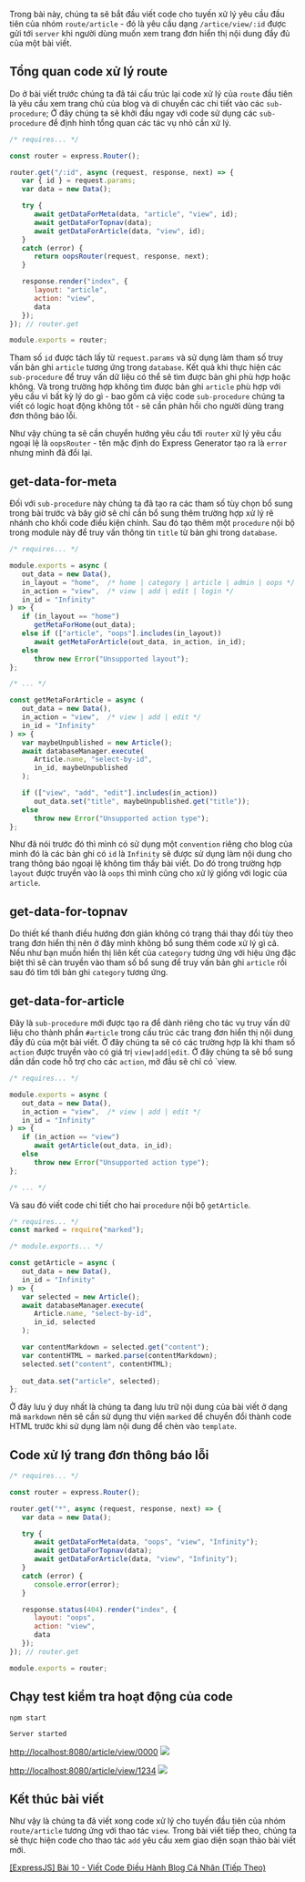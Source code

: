 Trong bài này, chúng ta sẽ bắt đầu viết code cho tuyến xử lý yêu cầu đầu tiên của nhóm `route/article` - đó là yêu cầu dạng `/artice/view/:id` được gửi tới `server` khi người dùng muốn xem trang đơn hiển thị nội dung đầy đủ của một bài viết.

## Tổng quan code xử lý route

Do ở bài viết trước chúng ta đã tái cấu trúc lại code xử lý của `route` đầu tiên là yêu cầu xem trang chủ của blog và di chuyển các chi tiết vào các `sub-procedure`; Ở đây chúng ta sẽ khởi đầu ngay với code sử dụng các `sub-procedure` để định hình tổng quan các tác vụ nhỏ cần xử lý.

```express-blog/route/article/action/view.js
/* requires... */

const router = express.Router();

router.get("/:id", async (request, response, next) => {
   var { id } = request.params;
   var data = new Data();

   try {
      await getDataForMeta(data, "article", "view", id);
      await getDataForTopnav(data);   
      await getDataForArticle(data, "view", id);
   }
   catch (error) {
      return oopsRouter(request, response, next);
   }

   response.render("index", {
      layout: "article",
      action: "view",
      data
   });
}); // router.get

module.exports = router;
```

Tham số `id` được tách lấy từ `request.params` và sử dụng làm tham số  truy vấn bản ghi `article` tương ứng trong `database`. Kết quả khi thực hiện các `sub-procedure` để truy vấn dữ liệu có thể sẽ tìm được bản ghi phù hợp hoặc không. Và trong trường hợp không tìm được bản ghi `article` phù hợp với yêu cầu vì bất kỳ lý do gì - bao gồm cả việc code `sub-procedure` chúng ta viết có logic hoạt động không tốt - sẽ cần phản hồi cho người dùng trang đơn thông báo lỗi.

Như vậy chúng ta sẽ cần chuyển hướng yêu cầu tới `router` xử lý yêu cầu ngoại lệ là `oopsRouter` - tên mặc định do Express Generator tạo ra là `error` nhưng mình đã đổi lại.

## get-data-for-meta

Đối với `sub-procedure` này chúng ta đã tạo ra các tham số tùy chọn bổ sung trong bài trước và bây giờ sẽ chỉ cần bổ sung thêm trường hợp xử lý rẽ nhánh cho khối code điều kiện chính. Sau đó tạo thêm một `procedure` nội bộ trong module này để truy vấn thông tin `title` từ bản ghi trong `database`.

```route/sub-procedure/get-data-for-meta.js
/* requires... */

module.exports = async (
   out_data = new Data(),
   in_layout = "home",  /* home | category | article | admin | oops */
   in_action = "view",  /* view | add | edit | login */
   in_id = "Infinity"
) => {
   if (in_layout == "home")
      getMetaForHome(out_data);
   else if (["article", "oops"].includes(in_layout))
      await getMetaForArticle(out_data, in_action, in_id);
   else
      throw new Error("Unsupported layout");
};

/* ... */

const getMetaForArticle = async (
   out_data = new Data(),
   in_action = "view",  /* view | add | edit */
   in_id = "Infinity"
) => {
   var maybeUnpublished = new Article();
   await databaseManager.execute(
      Article.name, "select-by-id",
      in_id, maybeUnpublished
   );

   if (["view", "add", "edit"].includes(in_action))
      out_data.set("title", maybeUnpublished.get("title"));
   else
      throw new Error("Unsupported action type");
};
```

Như đã nói trước đó thì mình có sử dụng một `convention` riêng cho blog của mình đó là các bản ghi có `id` là `Infinity` sẽ được sử dụng làm nội dung cho trang thông báo ngoại lệ không tìm thấy bài viết. Do đó trong trường hợp `layout` được truyền vào là `oops` thì mình cũng cho xử lý giống với logic của `article`.

## get-data-for-topnav

Do thiết kế thanh điều hướng đơn giản không có trạng thái thay đổi tùy theo trang đơn hiển thị nên ở đây mình không bổ sung thêm code xử lý gì cả. Nếu như bạn muốn hiển thị liên kết của `category` tương ứng với hiệu ứng đặc biệt thì sẽ càn truyền vào tham số bổ sung để truy vấn bản ghi `article` rồi sau đó tìm tới bản ghi `category` tương ứng.

## get-data-for-article

Đây là `sub-procedure` mới được tạo ra để dành riêng cho tác vụ truy vấn dữ liệu cho thành phần `#article` trong cấu trúc các trang đơn hiển thị nội dung đầy đủ của một bài viết. Ở đây chúng ta sẽ có các trường hợp là khi tham số `action` được truyền vào có giá trị `view|add|edit`. Ở đây chúng ta sẽ bổ sung dần dần code hỗ trợ cho các `action`, mở đầu sẽ chỉ có `view.

```route/sub-procedure/get-data-for-article.js
/* requires... */

module.exports = async (
   out_data = new Data(),
   in_action = "view",  /* view | add | edit */
   in_id = "Infinity"
) => {
   if (in_action == "view")
      await getArticle(out_data, in_id);
   else
      throw new Error("Unsupported action type");
};

/* ... */
```

Và sau đó viết code chi tiết cho hai `procedure` nội bộ `getArticle`.

```route/sub-procedure/get-data-for-article.js
/* requires... */
const marked = require("marked");

/* module.exports... */

const getArticle = async (
   out_data = new Data(),
   in_id = "Infinity"
) => {
   var selected = new Article();
   await databaseManager.execute(
      Article.name, "select-by-id",
      in_id, selected
   );

   var contentMarkdown = selected.get("content");
   var contentHTML = marked.parse(contentMarkdown);
   selected.set("content", contentHTML);
   
   out_data.set("article", selected);
};
```

Ở đây lưu ý duy nhất là chúng ta đang lưu trữ nội dung của bài viết ở dạng mã `markdown` nên sẽ cần sử dụng thư viện `marked` để chuyển đổi thành code HTML trước khi sử dụng làm nội dung để chèn vào `template`.

## Code xử lý trang đơn thông báo lỗi

```express-blog/route/oops.js
/* requires... */

const router = express.Router();

router.get("*", async (request, response, next) => {
   var data = new Data();

   try {
      await getDataForMeta(data, "oops", "view", "Infinity");
      await getDataForTopnav(data);   
      await getDataForArticle(data, "view", "Infinity");
   }
   catch (error) {
      console.error(error);
   }

   response.status(404).render("index", {
      layout: "oops",
      action: "view",
      data
   });
}); // router.get

module.exports = router;
```

## Chạy test kiểm tra hoạt động của code

```CMD|Terminal.io
npm start

Server started
```

[http://localhost:8080/article/view/0000](http://localhost:8080/article/view/0000)
![](https://images.viblo.asia/8c8f1977-c37d-4c6f-ab69-2a7cc6c71ff7.png)

[http://localhost:8080/article/view/1234](http://localhost:8080/article/view/1234)
![](https://images.viblo.asia/fbc5fe95-c1d0-444f-be64-31b98aac4ce4.png)

## Kết thúc bài viết

Như vậy là chúng ta đã viết xong code xử lý cho tuyến đầu tiên của nhóm `route/article` tương ứng với thao tác `view`. Trong bài viết tiếp theo, chúng ta sẽ thực hiện code cho thao tác `add` yêu cầu xem giao diện soạn thảo bài viết mới.

[[ExpressJS] Bài 10 - Viết Code Điều Hành Blog Cá Nhân (Tiếp Theo)](https://viblo.asia/p/XL6lAV6m5ek)